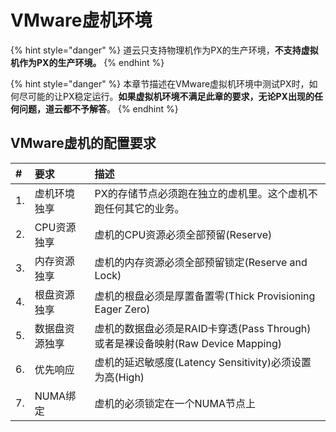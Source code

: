 # VMware虚机环境

{% hint style="danger" %}
道云只支持物理机作为PX的生产环境，**不支持虚拟机作为PX的生产环境。**
{% endhint %}

{% hint style="danger" %}
本章节描述在VMware虚拟机环境中测试PX时，如何尽可能的让PX稳定运行。**如果虚拟机环境不满足此章的要求，无论PX出现的任何问题，道云都不予解答**。
{% endhint %}

## VMware虚机的配置要求

| \# | 要求 | 描述 |
| :--- | :--- | :--- |
| 1. | 虚机环境独享 | PX的存储节点必须跑在独立的虚机里。这个虚机不跑任何其它的业务。 |
| 2.  | CPU资源独享 | 虚机的CPU资源必须全部预留\(Reserve\) |
| 3.  | 内存资源独享 | 虚机的内存资源必须全部预留锁定\(Reserve and Lock\) |
| 4. | 根盘资源独享 | 虚机的根盘必须是厚置备置零\(Thick Provisioning Eager Zero\) |
| 5. | 数据盘资源独享 | 虚机的数据盘必须是RAID卡穿透\(Pass Through\)或者是裸设备映射\(Raw Device Mapping\) |
| 6.  | 优先响应 | 虚机的延迟敏感度\(Latency Sensitivity\)必须设置为高\(High\) |
| 7. | NUMA绑定 | 虚机的必须锁定在一个NUMA节点上 |



